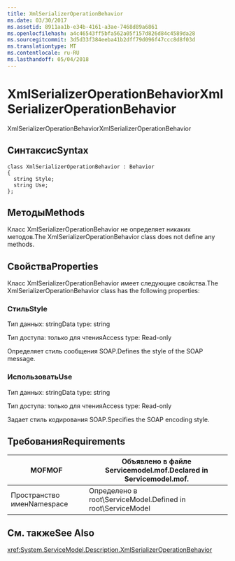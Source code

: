 ```yaml
---
title: XmlSerializerOperationBehavior
ms.date: 03/30/2017
ms.assetid: 8911aa1b-e34b-4161-a3ae-7468d89a6861
ms.openlocfilehash: a4c46543ff5bfa562a05f157d826d84c4589da28
ms.sourcegitcommit: 3d5d33f384eeba41b2dff79d096f47ccc8d8f03d
ms.translationtype: MT
ms.contentlocale: ru-RU
ms.lasthandoff: 05/04/2018
---
```

# <a name="xmlserializeroperationbehavior"></a><span data-ttu-id="8880a-102">XmlSerializerOperationBehavior</span><span class="sxs-lookup"><span data-stu-id="8880a-102">XmlSerializerOperationBehavior</span></span>
<span data-ttu-id="8880a-103">XmlSerializerOperationBehavior</span><span class="sxs-lookup"><span data-stu-id="8880a-103">XmlSerializerOperationBehavior</span></span>  
  
## <a name="syntax"></a><span data-ttu-id="8880a-104">Синтаксис</span><span class="sxs-lookup"><span data-stu-id="8880a-104">Syntax</span></span>  
  
```  
class XmlSerializerOperationBehavior : Behavior  
{  
  string Style;  
  string Use;  
};  
```  
  
## <a name="methods"></a><span data-ttu-id="8880a-105">Методы</span><span class="sxs-lookup"><span data-stu-id="8880a-105">Methods</span></span>  
 <span data-ttu-id="8880a-106">Класс XmlSerializerOperationBehavior не определяет никаких методов.</span><span class="sxs-lookup"><span data-stu-id="8880a-106">The XmlSerializerOperationBehavior class does not define any methods.</span></span>  
  
## <a name="properties"></a><span data-ttu-id="8880a-107">Свойства</span><span class="sxs-lookup"><span data-stu-id="8880a-107">Properties</span></span>  
 <span data-ttu-id="8880a-108">Класс XmlSerializerOperationBehavior имеет следующие свойства.</span><span class="sxs-lookup"><span data-stu-id="8880a-108">The XmlSerializerOperationBehavior class has the following properties:</span></span>  
  
### <a name="style"></a><span data-ttu-id="8880a-109">Стиль</span><span class="sxs-lookup"><span data-stu-id="8880a-109">Style</span></span>  
 <span data-ttu-id="8880a-110">Тип данных: string</span><span class="sxs-lookup"><span data-stu-id="8880a-110">Data type: string</span></span>  
  
 <span data-ttu-id="8880a-111">Тип доступа: только для чтения</span><span class="sxs-lookup"><span data-stu-id="8880a-111">Access type: Read-only</span></span>  
  
 <span data-ttu-id="8880a-112">Определяет стиль сообщения SOAP.</span><span class="sxs-lookup"><span data-stu-id="8880a-112">Defines the style of the SOAP message.</span></span>  
  
### <a name="use"></a><span data-ttu-id="8880a-113">Использовать</span><span class="sxs-lookup"><span data-stu-id="8880a-113">Use</span></span>  
 <span data-ttu-id="8880a-114">Тип данных: string</span><span class="sxs-lookup"><span data-stu-id="8880a-114">Data type: string</span></span>  
  
 <span data-ttu-id="8880a-115">Тип доступа: только для чтения</span><span class="sxs-lookup"><span data-stu-id="8880a-115">Access type: Read-only</span></span>  
  
 <span data-ttu-id="8880a-116">Задает стиль кодирования SOAP.</span><span class="sxs-lookup"><span data-stu-id="8880a-116">Specifies the SOAP encoding style.</span></span>  
  
## <a name="requirements"></a><span data-ttu-id="8880a-117">Требования</span><span class="sxs-lookup"><span data-stu-id="8880a-117">Requirements</span></span>  
  
|<span data-ttu-id="8880a-118">MOF</span><span class="sxs-lookup"><span data-stu-id="8880a-118">MOF</span></span>|<span data-ttu-id="8880a-119">Объявлено в файле Servicemodel.mof.</span><span class="sxs-lookup"><span data-stu-id="8880a-119">Declared in Servicemodel.mof.</span></span>|  
|---------|-----------------------------------|  
|<span data-ttu-id="8880a-120">Пространство имен</span><span class="sxs-lookup"><span data-stu-id="8880a-120">Namespace</span></span>|<span data-ttu-id="8880a-121">Определено в root\ServiceModel.</span><span class="sxs-lookup"><span data-stu-id="8880a-121">Defined in root\ServiceModel</span></span>|  
  
## <a name="see-also"></a><span data-ttu-id="8880a-122">См. также</span><span class="sxs-lookup"><span data-stu-id="8880a-122">See Also</span></span>  
 <xref:System.ServiceModel.Description.XmlSerializerOperationBehavior>
